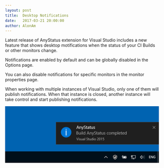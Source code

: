 ```yaml
---
layout: post
title:  Desktop Notifications
date:   2017-03-21 20:00:00
author: AlonAm
---
```


Latest release of AnyStatus extension for Visual Studio includes a new feature that shows desktop motifications when the status of your CI Builds or other monitors change.

Notifications are enabled by default and can be globally disabled in the Options page.

You can also disable notifications for specific monitors in the monitor properties page.

When working with multiple instances of Visual Studio, only one of them will publish notifications. When that instance is closed, another instance will take control and start publishing notifications.

![Uptime Robot](/assets/posts/2017-3-21-desktop-notifications/AS_Notifications.png)
